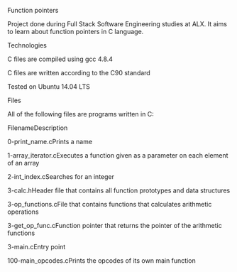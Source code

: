 Function pointers

Project done during Full Stack Software Engineering studies at ALX. It aims to learn about function pointers in C language.



Technologies

C files are compiled using gcc 4.8.4

C files are written according to the C90 standard

Tested on Ubuntu 14.04 LTS

Files

All of the following files are programs written in C:



FilenameDescription

0-print_name.cPrints a name

1-array_iterator.cExecutes a function given as a parameter on each element of an array

2-int_index.cSearches for an integer

3-calc.hHeader file that contains all function prototypes and data structures

3-op_functions.cFile that contains functions that calculates arithmetic operations

3-get_op_func.cFunction pointer that returns the pointer of the arithmetic functions

3-main.cEntry point

100-main_opcodes.cPrints the opcodes of its own main function
